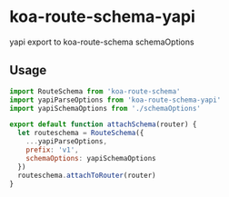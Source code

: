 # koa-route-schema-yapi

yapi export to koa-route-schema schemaOptions

## Usage

```js
import RouteSchema from 'koa-route-schema'
import yapiParseOptions from 'koa-route-schema-yapi'
import yapiSchemaOptions from './schemaOptions'

export default function attachSchema(router) {
  let routeschema = RouteSchema({
    ...yapiParseOptions,
    prefix: 'v1',
    schemaOptions: yapiSchemaOptions
  })
  routeschema.attachToRouter(router)
}
```
